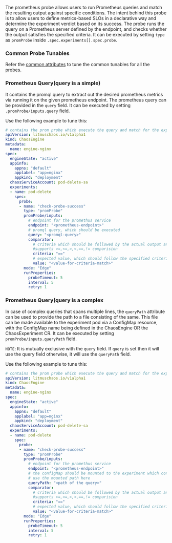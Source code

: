 The prometheus probe allows users to run Prometheus queries and match the resulting output against specific conditions. The intent behind this probe is to allow users to define metrics-based SLOs in a declarative way and determine the experiment verdict based on its success. The probe runs the query on a Prometheus server defined by the endpoint, and checks whether the output satisfies the specified criteria.
It can be executed by setting `type` as `promProbe` inside `.spec.experiments[].spec.probe`.

### Common Probe Tunables

Refer the [common attributes](litmus-probes.md) to tune the common tunables for all the probes.

### Prometheus Query(query is a simple)

It contains the promql query to extract out the desired prometheus metrics via running it on the given prometheus endpoint. The prometheus query can be provided in the `query` field.
It can be executed by setting `.promProbe/inputs.query` field.

Use the following example to tune this:

[embedmd]:# (https://raw.githubusercontent.com/ispeakc0de/litmus/experiments-by-example/docs/experiments/chaos-resources/probes/promProbe/prom-probe-with-query.yaml yaml)
```yaml
# contains the prom probe which execute the query and match for the expected criteria
apiVersion: litmuschaos.io/v1alpha1
kind: ChaosEngine
metadata:
  name: engine-nginx
spec:
  engineState: "active"
  appinfo:
    appns: "default"
    applabel: "app=nginx"
    appkind: "deployment"
  chaosServiceAccount: pod-delete-sa
  experiments:
  - name: pod-delete
    spec:
      probe:
      - name: "check-probe-success"
        type: "promProbe"
        promProbe/inputs:
          # endpoint for the promethus service
          endpoint: "<prometheus-endpoint>"
          # promql query, which should be executed
          query: "<promql-query>"
          comparator:
            # criteria which should be followed by the actual output and the expected output
            #supports >=,<=,>,<,==,!= comparision
            criteria: "==" 
            # expected value, which should follow the specified criteria
            value: "<value-for-criteria-match>"
        mode: "Edge"
        runProperties:
          probeTimeout: 5
          interval: 5
          retry: 1
```

### Prometheus Query(query is a complex

In case of complex queries that spans multiple lines, the `queryPath` attribute can be used to provide the path to a file consisting of the same. This file can be made available to the experiment pod via a ConfigMap resource, with the ConfigMap name being defined in the ChaosEngine OR the ChaosExperiment CR.
It can be executed by setting `promProbe/inputs.queryPath` field.

`NOTE`: It is mutually exclusive with the `query` field. If `query` is set then it will use the query field otherwise, it will use the `queryPath` field.

Use the following example to tune this:

[embedmd]:# (https://raw.githubusercontent.com/ispeakc0de/litmus/experiments-by-example/docs/experiments/chaos-resources/probes/promProbe/prom-probe-with-queryPath.yaml yaml)
```yaml
# contains the prom probe which execute the query and match for the expected criteria
apiVersion: litmuschaos.io/v1alpha1
kind: ChaosEngine
metadata:
  name: engine-nginx
spec:
  engineState: "active"
  appinfo:
    appns: "default"
    applabel: "app=nginx"
    appkind: "deployment"
  chaosServiceAccount: pod-delete-sa
  experiments:
  - name: pod-delete
    spec:
      probe:
      - name: "check-probe-success"
        type: "promProbe"
        promProbe/inputs:
          # endpoint for the promethus service
          endpoint: "<prometheus-endpoint>"
          # the configMap should be mounted to the experiment which contains promql query
          # use the mounted path here
          queryPath: "<path of the query>"
          comparator:
            # criteria which should be followed by the actual output and the expected output
            #supports >=,<=,>,<,==,!= comparision
            criteria: "==" 
            # expected value, which should follow the specified criteria
            value: "<value-for-criteria-match>"
        mode: "Edge"
        runProperties:
          probeTimeout: 5
          interval: 5
          retry: 1
```
